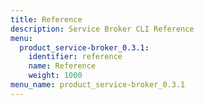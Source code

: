 ```yaml
---
title: Reference
description: Service Broker CLI Reference
menu:
  product_service-broker_0.3.1:
    identifier: reference
    name: Reference
    weight: 1000
menu_name: product_service-broker_0.3.1
---
```

